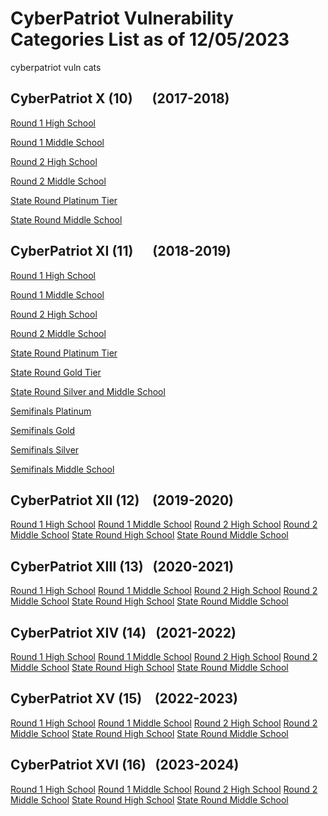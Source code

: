 # CyberPatriot Vulnerability Categories List as of 12/05/2023
cyberpatriot vuln cats

## CyberPatriot X    (10)  &emsp; (2017-2018)
[Round 1 High School](./CP-X_Round_1_High_School_Vulnerability_Categories.pdf)

[Round 1 Middle School](./CP-X_Round_1_Middle_School_Vulnerability_Categories.pdf)

[Round 2 High School](./CP-X_Round_2_High_School_Vulnerability_Categories.pdf)

[Round 2 Middle School](./CP-X_Round_2_Middle_School_Vulnerability_Categories.pdf)

[State Round Platinum Tier](./CP-X_State_Round_Platinum_Tier_Vulnerability_Categories.pdf)

[State Round Middle School](./CP-X_State_Round_Middle_School_Vulnerability_Categories.pdf)

## CyberPatriot XI   (11)  &emsp; (2018-2019)
[Round 1 High School](./CP-XI_Round_1_High_School_Vulnerability_Categories.pdf)

[Round 1 Middle School](./CP-XI_Round_1_Middle_School_Vulnerability_Categories.pdf)

[Round 2 High School](./CP-XI_Round_2_High_School_Vulnerability_Categories.pdf)

[Round 2 Middle School](./CP-XI_Round_2_Middle_School_Vulnerability_Categories.pdf)

[State Round Platinum Tier](./CP-XI_State_Round_Platinum_Vulnerability_Categories.pdf)

[State Round Gold Tier](./CP-XI_State_Round_Gold_Vulnerability_Categories.pdf)

[State Round Silver and Middle School](./CP-XI_State_Round_Silver_and_Middle_School_Vulnerability_Categories.pdf)

[Semifinals Platinum](./CP-XI_Semifinals_Platinum_Tier_Vulnerability_Categories.pdf)

[Semifinals Gold](./CP-XI_Semifinals_Gold_Tier_Vulnerability_Categories.pdf)

[Semifinals Silver](./CP-XI_Semifinals_Silver_Tier_Vulnerability_Categories.pdf)

[Semifinals Middle School](./CP-XI_Semifinals_Middle_School_Vulnerability_Categories.pdf)


## CyberPatriot XII  (12)  &ensp; (2019-2020)
[Round 1 High School]()
[Round 1 Middle School]()
[Round 2 High School]()
[Round 2 Middle School]()
[State Round High School]()
[State Round Middle School]()


## CyberPatriot XIII (13)   &nbsp; (2020-2021)
[Round 1 High School]()
[Round 1 Middle School]()
[Round 2 High School]()
[Round 2 Middle School]()
[State Round High School]()
[State Round Middle School]()


## CyberPatriot XIV  (14)   &nbsp; (2021-2022)
[Round 1 High School]()
[Round 1 Middle School]()
[Round 2 High School]()
[Round 2 Middle School]()
[State Round High School]()
[State Round Middle School]()


## CyberPatriot XV   (15)   &ensp; (2022-2023)
[Round 1 High School]()
[Round 1 Middle School]()
[Round 2 High School]()
[Round 2 Middle School]()
[State Round High School]()
[State Round Middle School]()


## CyberPatriot XVI  (16)   &nbsp; (2023-2024)
[Round 1 High School]()
[Round 1 Middle School]()
[Round 2 High School]()
[Round 2 Middle School]()
[State Round High School]()
[State Round Middle School]()